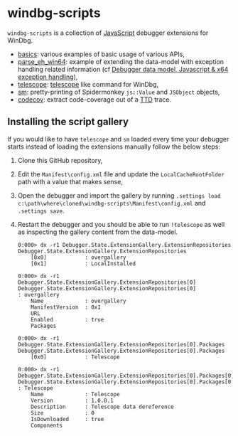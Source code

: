# windbg-scripts

`windbg-scripts` is a collection of [JavaScript](https://docs.microsoft.com/en-us/windows-hardware/drivers/debugger/javascript-debugger-scripting) debugger extensions  for WinDbg.

* [basics](https://github.com/0vercl0k/windbg-scripts/tree/master/basics): various examples of basic usage of various APIs,
* [parse_eh_win64](https://github.com/0vercl0k/windbg-scripts/blob/master/parse_eh_win64): example of extending the data-model with exception handling related information (cf [Debugger data model, Javascript & x64 exception handling](https://doar-e.github.io/blog/2017/12/01/debugger-data-model/)),
* [telescope](https://github.com/0vercl0k/windbg-scripts/blob/master/telescope): [telescope](https://gef.readthedocs.io/en/latest/commands/dereference/) like command for WinDbg,
* [sm](https://github.com/0vercl0k/windbg-scripts/blob/master/sm): pretty-printing of Spidermonkey `js::Value` and `JSObject` objects,
* [codecov](https://github.com/0vercl0k/windbg-scripts/blob/master/codecov): extract code-coverage out of a [TTD](https://docs.microsoft.com/en-us/windows-hardware/drivers/debugger/time-travel-debugging-overview) trace.

## Installing the script gallery

If you would like to have `telescope` and `sm` loaded every time your debugger starts instead of loading the extensions manually follow the below steps:

1. Clone this GitHub repository,

2. Edit the `Manifest\config.xml` file and update the `LocalCacheRootFolder` path with a value that makes sense,

3. Open the debugger and import the gallery by running `.settings load c:\path\where\cloned\windbg-scripts\Manifest\config.xml` and `.settings save`.

4. Restart the debugger and you should be able to run `!telescope` as well as inspecting the gallery content from the data-model.

   ```text
   0:000> dx -r1 Debugger.State.ExtensionGallery.ExtensionRepositories
   Debugger.State.ExtensionGallery.ExtensionRepositories                
       [0x0]            : overgallery
       [0x1]            : LocalInstalled
   
   0:000> dx -r1 Debugger.State.ExtensionGallery.ExtensionRepositories[0]
   Debugger.State.ExtensionGallery.ExtensionRepositories[0]                 : overgallery
       Name             : overgallery
       ManifestVersion  : 0x1
       URL             
       Enabled          : true
       Packages        
   
   0:000> dx -r1 Debugger.State.ExtensionGallery.ExtensionRepositories[0].Packages
   Debugger.State.ExtensionGallery.ExtensionRepositories[0].Packages                
       [0x0]            : Telescope
   
   0:000> dx -r1 Debugger.State.ExtensionGallery.ExtensionRepositories[0].Packages[0]
   Debugger.State.ExtensionGallery.ExtensionRepositories[0].Packages[0]                 : Telescope
       Name             : Telescope
       Version          : 1.0.0.1
       Description      : Telescope data dereference
       Size             : 0
       IsDownloaded     : true
       Components      
   ```
